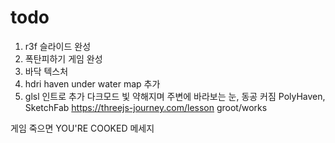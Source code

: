 # todo

1. r3f 슬라이드 완성
2. 폭탄피하기 게임 완성
3. 바닥 텍스처
4. hdri haven under water map 추가
5. glsl 인트로 추가 다크모드 빛 약해지며 주변에 바라보는 눈, 동공 커짐
   PolyHaven, SketchFab
   https://threejs-journey.com/lesson
   groot/works

게임 죽으면 YOU'RE COOKED 메세지
